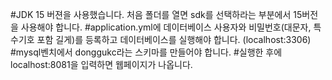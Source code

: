 #JDK 15 버젼을 사용했습니다. 처음 폴더를 열면 sdk를 선택하라는 부분에서 15버전을 사용해야 합니다. 
#application.yml에 데이터베이스 사용자와 비밀번호(대문자, 특수기호 포함 길게)를 등록하고 데이터베이스를 실행해야 합니다. (localhost:3306)
#mysql벤치에서 donggukc라는 스키마를 만들어야 합니다. 
#실행한 후에 localhost:8081을 입력하면 웹페이지가 나옵니다. 
